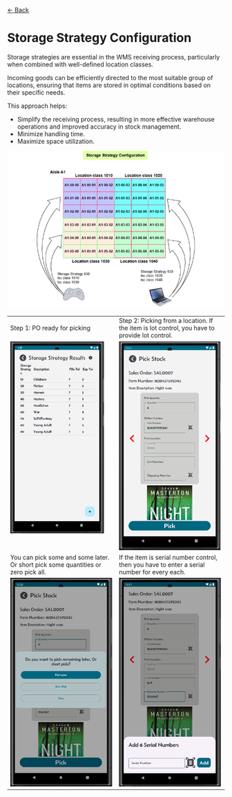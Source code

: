 [← Back](miniWMSConfiguration.md)

# Storage Strategy Configuration

Storage strategies are essential in the WMS receiving process, particularly when combined with well-defined location classes. 

Incoming goods can be efficiently directed to the most suitable group of locations, ensuring that items are stored in optimal conditions based on their specific needs.

This approach helps:

- Simplify the receiving process, resulting in more effective warehouse operations and improved accuracy in stock management.
- Minimize handling time.
- Maximize space utilization.

![Step 2](asset/storageStrategy.png)
  

<table>
  <tr>
    <td style="width: 50%; text-align: left;">Step 1: PO ready for picking</td>
    <td style="width: 50%; text-align: left;">Step 2: Picking from a location. If the item is lot control, you have to provide lot control.</td>
  </tr>
  <tr>
    <td style="vertical-align: top;">
      <img src="asset/storageStrategy1.png" alt="Step 1">
    </td>
    <td style="vertical-align: top;">
      <img src="asset/salesOrderAllocate11.png" alt="Step 2">
    </td>
  </tr>
  <tr>
    <td style="width: 50%; text-align: left;">You can pick some and some later. Or short pick some quantities or zero pick all.</td>
    <td style="width: 50%; text-align: left;">If the item is serial number control, then you have to enter a serial number for every each.</td>
  </tr>
  <tr>
    <td style="vertical-align: top;">
      <img src="asset/salesOrderAllocate12.png" alt="Step 1">
    </td>
    <td style="vertical-align: top;">
      <img src="asset/salesOrderAllocate13.png" alt="Step 2">
    </td>
  </tr>

